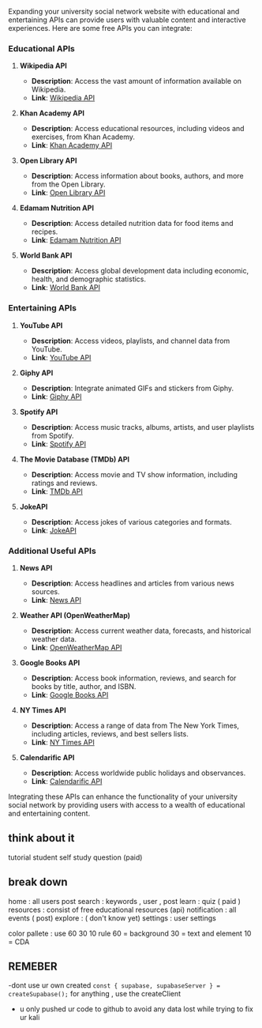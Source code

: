 Expanding your university social network website with educational and entertaining APIs can provide users with valuable content and interactive experiences. Here are some free APIs you can integrate:

### Educational APIs

1. **Wikipedia API**

   - **Description**: Access the vast amount of information available on Wikipedia.
   - **Link**: [Wikipedia API](https://www.mediawiki.org/wiki/API:Main_page)

2. **Khan Academy API**

   - **Description**: Access educational resources, including videos and exercises, from Khan Academy.
   - **Link**: [Khan Academy API](https://api.khanacademy.org/)

3. **Open Library API**

   - **Description**: Access information about books, authors, and more from the Open Library.
   - **Link**: [Open Library API](https://openlibrary.org/developers/api)

4. **Edamam Nutrition API**

   - **Description**: Access detailed nutrition data for food items and recipes.
   - **Link**: [Edamam Nutrition API](https://developer.edamam.com/edamam-nutrition-api)

5. **World Bank API**
   - **Description**: Access global development data including economic, health, and demographic statistics.
   - **Link**: [World Bank API](https://datahelpdesk.worldbank.org/knowledgebase/topics/125589)

### Entertaining APIs

1. **YouTube API**

   - **Description**: Access videos, playlists, and channel data from YouTube.
   - **Link**: [YouTube API](https://developers.google.com/youtube/)

2. **Giphy API**

   - **Description**: Integrate animated GIFs and stickers from Giphy.
   - **Link**: [Giphy API](https://developers.giphy.com/)

3. **Spotify API**

   - **Description**: Access music tracks, albums, artists, and user playlists from Spotify.
   - **Link**: [Spotify API](https://developer.spotify.com/documentation/web-api/)

4. **The Movie Database (TMDb) API**

   - **Description**: Access movie and TV show information, including ratings and reviews.
   - **Link**: [TMDb API](https://www.themoviedb.org/documentation/api)

5. **JokeAPI**
   - **Description**: Access jokes of various categories and formats.
   - **Link**: [JokeAPI](https://jokeapi.dev/)

### Additional Useful APIs

1. **News API**

   - **Description**: Access headlines and articles from various news sources.
   - **Link**: [News API](https://newsapi.org/)

2. **Weather API (OpenWeatherMap)**

   - **Description**: Access current weather data, forecasts, and historical weather data.
   - **Link**: [OpenWeatherMap API](https://openweathermap.org/api)

3. **Google Books API**

   - **Description**: Access book information, reviews, and search for books by title, author, and ISBN.
   - **Link**: [Google Books API](https://developers.google.com/books/)

4. **NY Times API**

   - **Description**: Access a range of data from The New York Times, including articles, reviews, and best sellers lists.
   - **Link**: [NY Times API](https://developer.nytimes.com/apis)

5. **Calendarific API**
   - **Description**: Access worldwide public holidays and observances.
   - **Link**: [Calendarific API](https://calendarific.com/)

Integrating these APIs can enhance the functionality of your university social network by providing users with access to a wealth of educational and entertaining content.

## think about it

tutorial
student self study question (paid)

## break down

home : all users post
search : keywords , user , post
learn : quiz ( paid )
resources : consist of free educational resources (api)
notification : all events ( post)
explore : ( don't know yet)
settings : user settings

color pallete : use 60 30 10 rule
60 = background
30 = text and element
10 = CDA

## REMEBER
-dont use ur own created `const { supabase, supabaseServer } = createSupabase();` for anything , use the createClient

- u only pushed ur code to github to avoid any data lost while trying to fix ur kali 
